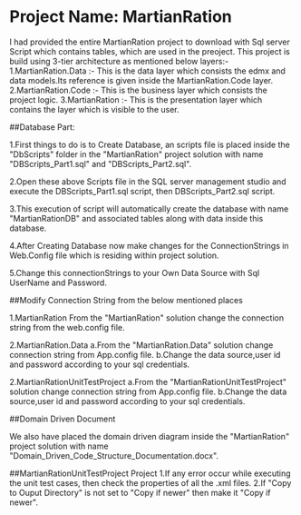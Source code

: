 # Project Name: MartianRation

I had provided the entire MartianRation project to download with Sql server Script which contains tables, which are used in the preoject. 
This project is build using 3-tier architecture as mentioned below layers:-
	1.MartianRation.Data :- This is the data layer which consists the edmx and data models.Its reference is given inside the MartianRation.Code layer.
	2.MartianRation.Code :- This is the business layer which consists the project logic.
	3.MartianRation :- This is the presentation layer which contains the layer which is visible to the user.

##Database Part:

1.First things to do is to Create Database, an scripts file is placed inside the "DbScripts" folder in the "MartianRation" project solution with 
  name "DBScripts_Part1.sql" and "DBScripts_Part2.sql".

2.Open these above Scripts file in the SQL server management studio and execute the DBScripts_Part1.sql script, then DBScripts_Part2.sql script. 

3.This execution of script will automatically create the database with name "MartianRationDB" and associated tables along with data inside this database.

4.After Creating Database now make changes for the ConnectionStrings in Web.Config file which is residing within project solution.

5.Change this connectionStrings to your Own Data Source with Sql UserName and Password.

##Modify Connection String from the below mentioned places

1.MartianRation
  From the "MartianRation" solution change the connection string from the web.config file.

2.MartianRation.Data
  a.From the "MartianRation.Data" solution change connection string from App.config file.
  b.Change the data source,user id and password according to your sql credentials.

2.MartianRationUnitTestProject
  a.From the "MartianRationUnitTestProject" solution change connection string from App.config file.
  b.Change the data source,user id and password according to your sql credentials.
  
##Domain Driven Document

We also have placed the domain driven diagram inside the "MartianRation" project solution with name "Domain_Driven_Code_Structure_Documentation.docx".

##MartianRationUnitTestProject Project
1.If any error occur while executing the unit test cases, then check the properties of all the .xml files.
2.If "Copy to Ouput Directory" is not set to "Copy if newer" then make it "Copy if newer".




